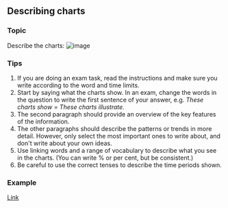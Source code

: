 ## Describing charts

### Topic

Describe the charts:
![image](https://learnenglish.britishcouncil.org/sites/podcasts/files/Writing-B1-Describing-charts-3.png)

### Tips

1. If you are doing an exam task, read the instructions and make sure you write according to the word and time limits.
1. Start by saying what the charts show. In an exam, change the words in the question to write the first sentence of your answer, e.g. *These charts show = These charts illustrate.*
1. The second paragraph should provide an overview of the key features of the information.
1. The other paragraphs should describe the patterns or trends in more detail. However, only select the most important ones to write about, and don't write about your own ideas.
1. Use linking words and a range of vocabulary to describe what you see in the charts. (You can write % or per cent, but be consistent.) 
1. Be careful to use the correct tenses to describe the time periods shown.

### Example
[Link](https://learnenglish.britishcouncil.org/skills/writing/intermediate-b1/describing-charts)